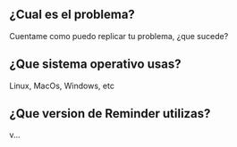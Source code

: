 ## ¿Cual es el problema?
Cuentame como puedo replicar tu problema, ¿que sucede?

## ¿Que sistema operativo usas?
Linux, MacOs, Windows, etc

## ¿Que version de **Reminder** utilizas?
v...
